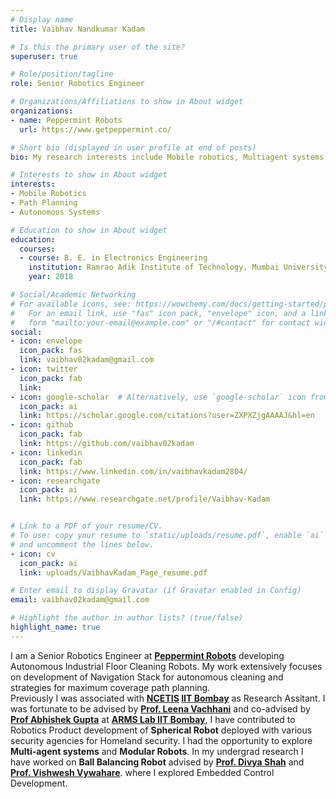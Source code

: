 ```yaml
---
# Display name
title: Vaibhav Nandkumar Kadam

# Is this the primary user of the site?
superuser: true

# Role/position/tagline
role: Senior Robotics Engineer

# Organizations/Affiliations to show in About widget
organizations:
- name: Peppermint Robots
  url: https://www.getpeppermint.co/

# Short bio (displayed in user profile at end of posts)
bio: My research interests include Mobile robotics, Multiagent systems and Modular robots.

# Interests to show in About widget
interests:
- Mobile Robotics
- Path Planning
- Autonomous Systems

# Education to show in About widget
education:
  courses:
  - course: B. E. in Electronics Engineering
    institution: Ramrao Adik Institute of Technology, Mumbai University
    year: 2018

# Social/Academic Networking
# For available icons, see: https://wowchemy.com/docs/getting-started/page-builder/#icons
#   For an email link, use "fas" icon pack, "envelope" icon, and a link in the
#   form "mailto:your-email@example.com" or "/#contact" for contact widget.
social:
- icon: envelope
  icon_pack: fas
  link: vaibhav02kadam@gmail.com  
- icon: twitter
  icon_pack: fab
  link: 
- icon: google-scholar  # Alternatively, use `google-scholar` icon from `ai` icon pack
  icon_pack: ai
  link: https://scholar.google.com/citations?user=ZXPXZjgAAAAJ&hl=en
- icon: github
  icon_pack: fab
  link: https://github.com/vaibhav02kadam
- icon: linkedin
  icon_pack: fab
  link: https://www.linkedin.com/in/vaibhavkadam2804/
- icon: researchgate
  icon_pack: ai
  link: https://www.researchgate.net/profile/Vaibhav-Kadam


# Link to a PDF of your resume/CV.
# To use: copy your resume to `static/uploads/resume.pdf`, enable `ai` icons in `params.toml`, 
# and uncomment the lines below.
- icon: cv
  icon_pack: ai
  link: uploads/VaibhavKadam_Page_resume.pdf

# Enter email to display Gravatar (if Gravatar enabled in Config)
email: vaibhav02kadam@gmail.com

# Highlight the author in author lists? (true/false)
highlight_name: true
---
```


I am a Senior Robotics Engineer at **[Peppermint Robots](https://www.getpeppermint.co/index.php)** developing Autonomous Industrial Floor Cleaning Robots. My work extensively focuses on development of Navigation Stack for autonomous cleaning and strategies for maximum coverage path planning.<br>
Previously I was associated with **[NCETIS](http://ncetis.iitb.ac.in/) [IIT Bombay](https://www.iitb.ac.in/)** as Research Assitant. I was fortunate to be advised by **[Prof. Leena Vachhani](https://www.sc.iitb.ac.in/~leena/)** and co-advised by **[Prof Abhishek Gupta](https://www.me.iitb.ac.in/?q=faculty/Prof.%20Abhishek%20Gupta)** at **[ARMS Lab IIT Bombay](https://www.sc.iitb.ac.in/robotics/people.html)**, I have contributed to Robotics Product development of **Spherical Robot** deployed with various security agencies for Homeland security. I had the opportunity to explore **Multi-agent systems** and **Modular Robots**.
In my undergrad research I have worked on **Ball Balancing Robot** advised by **[Prof. Divya Shah](https://scholar.google.com/citations?user=PkZCOlkAAAAJ&hl=nl)** and  **[Prof. Vishwesh Vywahare](https://scholar.google.co.in/citations?user=tl-6kkYAAAAJ&hl=en)**. where I explored Embedded Control Development.
